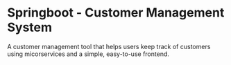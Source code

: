 # Springboot - Customer Management System

A customer management tool that helps users keep track of customers using micorservices and a simple, easy-to-use frontend.

